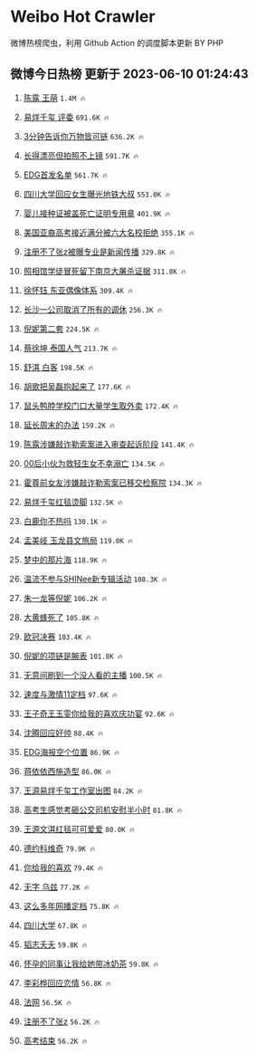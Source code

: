 # Weibo Hot Crawler 



微博热榜爬虫，利用 Github Action 的调度脚本更新 BY PHP 


## 微博今日热榜 更新于 2023-06-10 01:24:43 
1. [陈露 王萌](https://s.weibo.com/weibo?q=%E9%99%88%E9%9C%B2%20%E7%8E%8B%E8%90%8C&t=31&band_rank=1&Refer=top) `1.4M 🔥` 

1. [易烊千玺 评委](https://s.weibo.com/weibo?q=%E6%98%93%E7%83%8A%E5%8D%83%E7%8E%BA%20%E8%AF%84%E5%A7%94&t=31&band_rank=2&Refer=top) `691.6K 🔥` 

1. [3分钟告诉你万物皆可链](https://s.weibo.com/weibo?q=%233%E5%88%86%E9%92%9F%E5%91%8A%E8%AF%89%E4%BD%A0%E4%B8%87%E7%89%A9%E7%9A%86%E5%8F%AF%E9%93%BE%23&t=31&band_rank=3&Refer=top) `636.2K 🔥` 

1. [长得漂亮但拍照不上镜](https://s.weibo.com/weibo?q=%23%E9%95%BF%E5%BE%97%E6%BC%82%E4%BA%AE%E4%BD%86%E6%8B%8D%E7%85%A7%E4%B8%8D%E4%B8%8A%E9%95%9C%23&t=31&band_rank=4&Refer=top) `591.7K 🔥` 

1. [EDG首发名单](https://s.weibo.com/weibo?q=%23EDG%E9%A6%96%E5%8F%91%E5%90%8D%E5%8D%95%23&t=31&band_rank=5&Refer=top) `561.7K 🔥` 

1. [四川大学回应女生曝光地铁大叔](https://s.weibo.com/weibo?q=%23%E5%9B%9B%E5%B7%9D%E5%A4%A7%E5%AD%A6%E5%9B%9E%E5%BA%94%E5%A5%B3%E7%94%9F%E6%9B%9D%E5%85%89%E5%9C%B0%E9%93%81%E5%A4%A7%E5%8F%94%23&t=31&band_rank=6&Refer=top) `553.0K 🔥` 

1. [婴儿接种证被盖死亡证明专用章](https://s.weibo.com/weibo?q=%23%E5%A9%B4%E5%84%BF%E6%8E%A5%E7%A7%8D%E8%AF%81%E8%A2%AB%E7%9B%96%E6%AD%BB%E4%BA%A1%E8%AF%81%E6%98%8E%E4%B8%93%E7%94%A8%E7%AB%A0%23&t=31&band_rank=7&Refer=top) `401.9K 🔥` 

1. [美国亚裔高考接近满分被六大名校拒绝](https://s.weibo.com/weibo?q=%23%E7%BE%8E%E5%9B%BD%E4%BA%9A%E8%A3%94%E9%AB%98%E8%80%83%E6%8E%A5%E8%BF%91%E6%BB%A1%E5%88%86%E8%A2%AB%E5%85%AD%E5%A4%A7%E5%90%8D%E6%A0%A1%E6%8B%92%E7%BB%9D%23&t=31&band_rank=8&Refer=top) `355.1K 🔥` 

1. [注册不了张z被曝专业是新闻传播](https://s.weibo.com/weibo?q=%23%E6%B3%A8%E5%86%8C%E4%B8%8D%E4%BA%86%E5%BC%A0z%E8%A2%AB%E6%9B%9D%E4%B8%93%E4%B8%9A%E6%98%AF%E6%96%B0%E9%97%BB%E4%BC%A0%E6%92%AD%23&t=31&band_rank=9&Refer=top) `329.8K 🔥` 

1. [照相馆学徒冒死留下南京大屠杀证据](https://s.weibo.com/weibo?q=%23%E7%85%A7%E7%9B%B8%E9%A6%86%E5%AD%A6%E5%BE%92%E5%86%92%E6%AD%BB%E7%95%99%E4%B8%8B%E5%8D%97%E4%BA%AC%E5%A4%A7%E5%B1%A0%E6%9D%80%E8%AF%81%E6%8D%AE%23&t=31&band_rank=10&Refer=top) `311.8K 🔥` 

1. [徐怀钰 东亚偶像体系](https://s.weibo.com/weibo?q=%E5%BE%90%E6%80%80%E9%92%B0%20%E4%B8%9C%E4%BA%9A%E5%81%B6%E5%83%8F%E4%BD%93%E7%B3%BB&t=31&band_rank=11&Refer=top) `309.4K 🔥` 

1. [长沙一公司取消了所有的调休](https://s.weibo.com/weibo?q=%23%E9%95%BF%E6%B2%99%E4%B8%80%E5%85%AC%E5%8F%B8%E5%8F%96%E6%B6%88%E4%BA%86%E6%89%80%E6%9C%89%E7%9A%84%E8%B0%83%E4%BC%91%23&t=31&band_rank=12&Refer=top) `256.3K 🔥` 

1. [倪妮第二套](https://s.weibo.com/weibo?q=%23%E5%80%AA%E5%A6%AE%E7%AC%AC%E4%BA%8C%E5%A5%97%23&t=31&band_rank=13&Refer=top) `224.5K 🔥` 

1. [蔡徐坤 泰国人气](https://s.weibo.com/weibo?q=%E8%94%A1%E5%BE%90%E5%9D%A4%20%E6%B3%B0%E5%9B%BD%E4%BA%BA%E6%B0%94&t=31&band_rank=14&Refer=top) `213.7K 🔥` 

1. [舒淇 白客](https://s.weibo.com/weibo?q=%E8%88%92%E6%B7%87%20%E7%99%BD%E5%AE%A2&t=31&band_rank=15&Refer=top) `198.5K 🔥` 

1. [胡歌把吴磊抱起来了](https://s.weibo.com/weibo?q=%23%E8%83%A1%E6%AD%8C%E6%8A%8A%E5%90%B4%E7%A3%8A%E6%8A%B1%E8%B5%B7%E6%9D%A5%E4%BA%86%23&t=31&band_rank=16&Refer=top) `177.6K 🔥` 

1. [鼠头鸭脖学校门口大量学生取外卖](https://s.weibo.com/weibo?q=%23%E9%BC%A0%E5%A4%B4%E9%B8%AD%E8%84%96%E5%AD%A6%E6%A0%A1%E9%97%A8%E5%8F%A3%E5%A4%A7%E9%87%8F%E5%AD%A6%E7%94%9F%E5%8F%96%E5%A4%96%E5%8D%96%23&t=31&band_rank=17&Refer=top) `172.4K 🔥` 

1. [延长周末的办法](https://s.weibo.com/weibo?q=%E5%BB%B6%E9%95%BF%E5%91%A8%E6%9C%AB%E7%9A%84%E5%8A%9E%E6%B3%95&t=31&band_rank=18&Refer=top) `159.2K 🔥` 

1. [陈露涉嫌敲诈勒索案进入审查起诉阶段](https://s.weibo.com/weibo?q=%23%E9%99%88%E9%9C%B2%E6%B6%89%E5%AB%8C%E6%95%B2%E8%AF%88%E5%8B%92%E7%B4%A2%E6%A1%88%E8%BF%9B%E5%85%A5%E5%AE%A1%E6%9F%A5%E8%B5%B7%E8%AF%89%E9%98%B6%E6%AE%B5%23&t=31&band_rank=19&Refer=top) `141.4K 🔥` 

1. [00后小伙为救轻生女不幸溺亡](https://s.weibo.com/weibo?q=%2300%E5%90%8E%E5%B0%8F%E4%BC%99%E4%B8%BA%E6%95%91%E8%BD%BB%E7%94%9F%E5%A5%B3%E4%B8%8D%E5%B9%B8%E6%BA%BA%E4%BA%A1%23&t=31&band_rank=20&Refer=top) `134.5K 🔥` 

1. [霍尊前女友涉嫌敲诈勒索案已移交检察院](https://s.weibo.com/weibo?q=%23%E9%9C%8D%E5%B0%8A%E5%89%8D%E5%A5%B3%E5%8F%8B%E6%B6%89%E5%AB%8C%E6%95%B2%E8%AF%88%E5%8B%92%E7%B4%A2%E6%A1%88%E5%B7%B2%E7%A7%BB%E4%BA%A4%E6%A3%80%E5%AF%9F%E9%99%A2%23&t=31&band_rank=21&Refer=top) `134.3K 🔥` 

1. [易烊千玺红毯烫脚](https://s.weibo.com/weibo?q=%23%E6%98%93%E7%83%8A%E5%8D%83%E7%8E%BA%E7%BA%A2%E6%AF%AF%E7%83%AB%E8%84%9A%23&t=31&band_rank=22&Refer=top) `132.5K 🔥` 

1. [白鹿你不热吗](https://s.weibo.com/weibo?q=%23%E7%99%BD%E9%B9%BF%E4%BD%A0%E4%B8%8D%E7%83%AD%E5%90%97%23&t=31&band_rank=23&Refer=top) `130.1K 🔥` 

1. [孟美岐 玉龙县文旅局](https://s.weibo.com/weibo?q=%E5%AD%9F%E7%BE%8E%E5%B2%90%20%E7%8E%89%E9%BE%99%E5%8E%BF%E6%96%87%E6%97%85%E5%B1%80&t=31&band_rank=24&Refer=top) `119.0K 🔥` 

1. [梦中的那片海](https://s.weibo.com/weibo?q=%E6%A2%A6%E4%B8%AD%E7%9A%84%E9%82%A3%E7%89%87%E6%B5%B7&t=31&band_rank=25&Refer=top) `118.9K 🔥` 

1. [温流不参与SHINee新专辑活动](https://s.weibo.com/weibo?q=%23%E6%B8%A9%E6%B5%81%E4%B8%8D%E5%8F%82%E4%B8%8ESHINee%E6%96%B0%E4%B8%93%E8%BE%91%E6%B4%BB%E5%8A%A8%23&t=31&band_rank=26&Refer=top) `108.3K 🔥` 

1. [朱一龙等倪妮](https://s.weibo.com/weibo?q=%23%E6%9C%B1%E4%B8%80%E9%BE%99%E7%AD%89%E5%80%AA%E5%A6%AE%23&t=31&band_rank=27&Refer=top) `106.2K 🔥` 

1. [大黄蜂死了](https://s.weibo.com/weibo?q=%23%E5%A4%A7%E9%BB%84%E8%9C%82%E6%AD%BB%E4%BA%86%23&t=31&band_rank=28&Refer=top) `105.8K 🔥` 

1. [欧冠决赛](https://s.weibo.com/weibo?q=%E6%AC%A7%E5%86%A0%E5%86%B3%E8%B5%9B&t=31&band_rank=29&Refer=top) `103.4K 🔥` 

1. [倪妮的项链是腕表](https://s.weibo.com/weibo?q=%23%E5%80%AA%E5%A6%AE%E7%9A%84%E9%A1%B9%E9%93%BE%E6%98%AF%E8%85%95%E8%A1%A8%23&t=31&band_rank=30&Refer=top) `101.8K 🔥` 

1. [无意间刷到一个没人看的主播](https://s.weibo.com/weibo?q=%E6%97%A0%E6%84%8F%E9%97%B4%E5%88%B7%E5%88%B0%E4%B8%80%E4%B8%AA%E6%B2%A1%E4%BA%BA%E7%9C%8B%E7%9A%84%E4%B8%BB%E6%92%AD&t=31&band_rank=31&Refer=top) `100.5K 🔥` 

1. [速度与激情11定档](https://s.weibo.com/weibo?q=%23%E9%80%9F%E5%BA%A6%E4%B8%8E%E6%BF%80%E6%83%8511%E5%AE%9A%E6%A1%A3%23&t=31&band_rank=32&Refer=top) `97.6K 🔥` 

1. [王子奇王玉雯你给我的喜欢庆功宴](https://s.weibo.com/weibo?q=%23%E7%8E%8B%E5%AD%90%E5%A5%87%E7%8E%8B%E7%8E%89%E9%9B%AF%E4%BD%A0%E7%BB%99%E6%88%91%E7%9A%84%E5%96%9C%E6%AC%A2%E5%BA%86%E5%8A%9F%E5%AE%B4%23&t=31&band_rank=33&Refer=top) `92.6K 🔥` 

1. [沈腾回应好帅](https://s.weibo.com/weibo?q=%23%E6%B2%88%E8%85%BE%E5%9B%9E%E5%BA%94%E5%A5%BD%E5%B8%85%23&t=31&band_rank=34&Refer=top) `88.4K 🔥` 

1. [EDG海报空个位置](https://s.weibo.com/weibo?q=EDG%E6%B5%B7%E6%8A%A5%E7%A9%BA%E4%B8%AA%E4%BD%8D%E7%BD%AE&t=31&band_rank=35&Refer=top) `86.9K 🔥` 

1. [蒋依依西施造型](https://s.weibo.com/weibo?q=%23%E8%92%8B%E4%BE%9D%E4%BE%9D%E8%A5%BF%E6%96%BD%E9%80%A0%E5%9E%8B%23&t=31&band_rank=36&Refer=top) `86.0K 🔥` 

1. [王源易烊千玺工作室出图](https://s.weibo.com/weibo?q=%23%E7%8E%8B%E6%BA%90%E6%98%93%E7%83%8A%E5%8D%83%E7%8E%BA%E5%B7%A5%E4%BD%9C%E5%AE%A4%E5%87%BA%E5%9B%BE%23&t=31&band_rank=37&Refer=top) `84.2K 🔥` 

1. [高考生感觉考砸公交司机安慰半小时](https://s.weibo.com/weibo?q=%23%E9%AB%98%E8%80%83%E7%94%9F%E6%84%9F%E8%A7%89%E8%80%83%E7%A0%B8%E5%85%AC%E4%BA%A4%E5%8F%B8%E6%9C%BA%E5%AE%89%E6%85%B0%E5%8D%8A%E5%B0%8F%E6%97%B6%23&t=31&band_rank=38&Refer=top) `81.8K 🔥` 

1. [王源文淇红毯可可爱爱](https://s.weibo.com/weibo?q=%23%E7%8E%8B%E6%BA%90%E6%96%87%E6%B7%87%E7%BA%A2%E6%AF%AF%E5%8F%AF%E5%8F%AF%E7%88%B1%E7%88%B1%23&t=31&band_rank=39&Refer=top) `80.0K 🔥` 

1. [德约科维奇](https://s.weibo.com/weibo?q=%E5%BE%B7%E7%BA%A6%E7%A7%91%E7%BB%B4%E5%A5%87&t=31&band_rank=40&Refer=top) `79.9K 🔥` 

1. [你给我的喜欢](https://s.weibo.com/weibo?q=%E4%BD%A0%E7%BB%99%E6%88%91%E7%9A%84%E5%96%9C%E6%AC%A2&t=31&band_rank=41&Refer=top) `79.4K 🔥` 

1. [无字 乌兹](https://s.weibo.com/weibo?q=%E6%97%A0%E5%AD%97%20%E4%B9%8C%E5%85%B9&t=31&band_rank=42&Refer=top) `77.2K 🔥` 

1. [这么多年网播定档](https://s.weibo.com/weibo?q=%23%E8%BF%99%E4%B9%88%E5%A4%9A%E5%B9%B4%E7%BD%91%E6%92%AD%E5%AE%9A%E6%A1%A3%23&t=31&band_rank=43&Refer=top) `75.8K 🔥` 

1. [四川大学](https://s.weibo.com/weibo?q=%E5%9B%9B%E5%B7%9D%E5%A4%A7%E5%AD%A6&t=31&band_rank=44&Refer=top) `67.8K 🔥` 

1. [韬志夭夭](https://s.weibo.com/weibo?q=%E9%9F%AC%E5%BF%97%E5%A4%AD%E5%A4%AD&t=31&band_rank=45&Refer=top) `59.8K 🔥` 

1. [怀孕的同事让我给她带冰奶茶](https://s.weibo.com/weibo?q=%23%E6%80%80%E5%AD%95%E7%9A%84%E5%90%8C%E4%BA%8B%E8%AE%A9%E6%88%91%E7%BB%99%E5%A5%B9%E5%B8%A6%E5%86%B0%E5%A5%B6%E8%8C%B6%23&t=31&band_rank=46&Refer=top) `59.8K 🔥` 

1. [李彩桦回应恋情](https://s.weibo.com/weibo?q=%E6%9D%8E%E5%BD%A9%E6%A1%A6%E5%9B%9E%E5%BA%94%E6%81%8B%E6%83%85&t=31&band_rank=47&Refer=top) `56.8K 🔥` 

1. [法网](https://s.weibo.com/weibo?q=%E6%B3%95%E7%BD%91&t=31&band_rank=48&Refer=top) `56.5K 🔥` 

1. [注册不了张z](https://s.weibo.com/weibo?q=%23%E6%B3%A8%E5%86%8C%E4%B8%8D%E4%BA%86%E5%BC%A0z%23&t=31&band_rank=49&Refer=top) `56.2K 🔥` 

1. [高考结束](https://s.weibo.com/weibo?q=%E9%AB%98%E8%80%83%E7%BB%93%E6%9D%9F&t=31&band_rank=50&Refer=top) `56.2K 🔥` 

